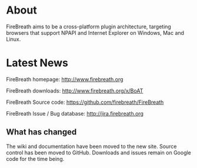 # About #

FireBreath aims to be a cross-platform plugin architecture, targeting browsers that support NPAPI and Internet Explorer on Windows, Mac and Linux.

# Latest News #

FireBreath homepage: http://www.firebreath.org

FireBreath downloads: http://www.firebreath.org/x/BoAT

FireBreath Source code: https://github.com/firebreath/FireBreath

FireBreath Issue / Bug database: http://jira.firebreath.org

## What has changed ##

The wiki and documentation have been moved to the new site.  Source control has been moved to GitHub.  Downloads and issues remain on Google code for the time being.